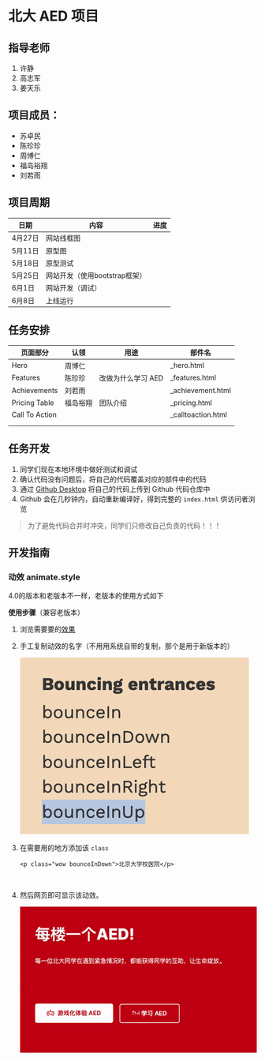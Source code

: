 # 北大 AED 项目



## 指导老师

1. 许静
2. 高志军
3. 姜天乐

## 项目成员：

- 苏卓民
- 陈珍珍
- 周博仁
- 福岛裕翔
- 刘若雨


## 项目周期

| 日期    | 内容                  | 进度   |
| ----- | ------------------- | ---- |
| 4月27日 | 网站线框图               |      |
| 5月11日 | 原型图                 |      |
| 5月18日 | 原型测试                |      |
| 5月25日 | 网站开发（使用bootstrap框架） |      |
| 6月1日  | 网站开发（调试）            |      |
| 6月8日  | 上线运行                |      |





 

 ## 任务安排

| 页面部分           | 认领   | 用途          | 部件名                |
| -------------- | ---- | ----------- | ------------------ |
| Hero           | 周博仁  |             | _hero.html         |
| Features       | 陈珍珍  | 改做为什么学习 AED | _features.html     |
| Achievements   | 刘若雨  |             | _achievement.html  |
| Pricing Table  | 福岛裕翔 | 团队介绍        | _pricing.html      |
| Call To Action |      |             | _calltoaction.html |
|                |      |             |                    |
|                |      |             |                    |



## 任务开发

1. 同学们现在本地环境中做好测试和调试
2. 确认代码没有问题后，将自己的代码覆盖对应的部件中的代码
3. 通过 [Github Desktop](https://desktop.github.com/) 将自己的代码上传到 Github 代码仓库中
4. Github 会在几秒钟内，自动重新编译好，得到完整的 `index.html` 供访问者浏览



> 为了避免代码合并时冲突，同学们只修改自己负责的代码！！！





## 开发指南

### 动效 animate.style

4.0的版本和老版本不一样，老版本的使用方式如下

**使用步骤**（兼容老版本）

1. 浏览需要要的[效果](https://animate.style/)

2. 手工复制动效的名字（不用用系统自带的复制，那个是用于新版本的）

    ![copy-class](/readme/copy-class.png)

3. 在需要用的地方添加该 `class`

   ```
   <p class="wow bounceInDown">北京大学校医院</p>
   ```

   ​

4. 然后网页即可显示该动效。

   ![animation](/readme/animation.gif)


